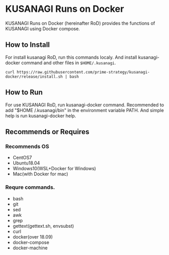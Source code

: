 # KUSANAGI Runs on Docker
KUSANAGI Runs on Docker (hereinafter RoD) provides the functions of KUSANAGI using Docker compose.

## How to Install
For install kusanagi RoD, run this commands localy. And install kusanagi-docker command and other files in ```$HOME/.kusanagi```. 

```
curl https://raw.githubusercontent.com/prime-strategy/kusanagi-docker/release/install.sh | bash
```

## How to Run
For use KUSANAGI RoD, run kusanagi-docker command. Recommended to add "$HOME /.kusanagi/bin" in the environment variable PATH.
And simple help is run kusanagi-docker help.

## Recommends or Requires
### Recommends OS
- CentOS7
- Ubuntu18.04
- Windows10(WSL+Docker for Windows)
- Mac(with Docker for mac)

### Requre commands.
- bash
- git
- sed
- awk
- grep
- gettext(gettext.sh, envsubst)
- curl
- docker(over 18.09)
- docker-compose
- docker-machine

